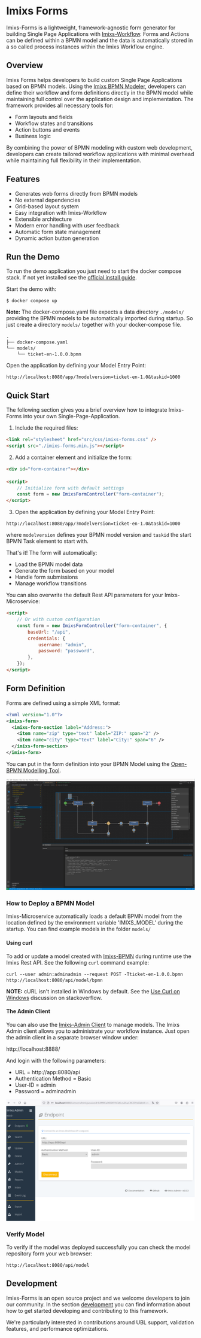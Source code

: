 # Imixs Forms

Imixs-Forms is a lightweight, framework-agnostic form generator for building Single Page Applications with [Imixs-Workflow](https://www.imixs.org). Forms and Actions can be defined within a BPMN model and the data is automatically stored in a so called process instances within the Imixs Workflow engine.

## Overview

Imixs Forms helps developers to build custom Single Page Applications based on BPMN models. Using the [Imixs BPMN Modeler](https://www.open-bpmn.org), developers can define their workflow and form definitions directly in the BPMN model while maintaining full control over the application design and implementation. The framework provides all necessary tools for:

-   Form layouts and fields
-   Workflow states and transitions
-   Action buttons and events
-   Business logic

By combining the power of BPMN modeling with custom web development, developers can create tailored workflow applications with minimal overhead while maintaining full flexibility in their implementation.

## Features

-   Generates web forms directly from BPMN models
-   No external dependencies
-   Grid-based layout system
-   Easy integration with Imixs-Workflow
-   Extensible architecture
-   Modern error handling with user feedback
-   Automatic form state management
-   Dynamic action button generation

## Run the Demo

To run the demo application you just need to start the docker compose stack. If not yet installed see the [official install guide](https://docs.docker.com/engine/install/).

Start the demo with:

```
$ docker compose up
```

**Note:** The docker-compose.yaml file expects a data directory `./models/` providing the BPMN models to be automatically imported during startup. So just create a directory `models/` together with your docker-compose file.

```
.
├── docker-compose.yaml
└── models/
    └── ticket-en-1.0.0.bpmn
```

Open the application by defining your Model Entry Point:

```
http://localhost:8080/app/?modelversion=ticket-en-1.0&taskid=1000
```

## Quick Start

The following section gives you a brief overview how to integrate Imixs-Forms into your own Single-Page-Application.

1. Include the required files:

```html
<link rel="stylesheet" href="src/css/imixs-forms.css" />
<script src="./imixs-forms.min.js"></script>
```

2. Add a container element and initialize the form:

```html
<div id="form-container"></div>

<script>
    // Initialize form with default settings
    const form = new ImixsFormController("form-container");
</script>
```

3. Open the application by defining your Model Entry Point:

```
http://localhost:8080/app/?modelversion=ticket-en-1.0&taskid=1000
```

where `modelversion` defines your BPMN model version and `taskid` the start BPMN Task element to start with.

That's it! The form will automatically:

-   Load the BPMN model data
-   Generate the form based on your model
-   Handle form submissions
-   Manage workflow transitions

You can also overwrite the default Rest API parameters for your Imixs-Microservice:

```html
<script>
    // Or with custom configuration
    const form = new ImixsFormController("form-container", {
        baseUrl: "/api",
        credentials: {
            username: "admin",
            password: "password",
        },
    });
</script>
```

## Form Definition

Forms are defined using a simple XML format:

```xml
<?xml version="1.0"?>
<imixs-form>
  <imixs-form-section label="Address:">
    <item name="zip" type="text" label="ZIP:" span="2" />
    <item name="city" type="text" label="City:" span="6" />
  </imixs-form-section>
</imixs-form>
```

You can put in the form definition into your BPMN Model using the [Open-BPMN Modelling Tool](https://www.open-bpmn.org).

<img src="imixs-bpmn-001.png" />

### How to Deploy a BPMN Model

Imixs-Microservice automatically loads a default BPMN model from the location defined by the environment variable 'IMIXS_MODEL' during the startup. You can find example models in the folder `models/`

#### Using curl

To add or update a model created with [Imixs-BPMN](http://www.imixs.org/doc/modelling/index.html) during runtime use the Imixs Rest API. See the following `curl` command example:

    curl --user admin:adminadmin --request POST -Tticket-en-1.0.0.bpmn http://localhost:8080/api/model/bpmn

**NOTE:** cURL isn't installed in Windows by default. See the [Use Curl on Windows](https://stackoverflow.com/questions/9507353/how-do-i-install-and-use-curl-on-windows) discussion on stackoverflow.

#### The Admin Client

You can also use the [Imixs-Admin Client](https://github.com/imixs/imixs-admin) to manage models. The Imixs Admin client allows you to administrate your workflow instance. Just open the admin client in a separate browser window under:

http://localhost:8888/

And login with the following parameters:

-   URL = http://app:8080/api
-   Authentication Method = Basic
-   User-ID = admin
-   Password = adminadmin

<img src="imixs-admin-001.png" />

### Verify Model

To verify if the model was deployed successfully you can check the model repository form your web browser:

    http://localhost:8080/api/model

## Development

Imixs-Forms is an open source project and we welcome developers to join our community. In the section [development](./DEVELOPMENT.md) you can find information about how to get started developing and contributing to this framework.

We're particularly interested in contributions around UBL support, validation features, and performance optimizations.
